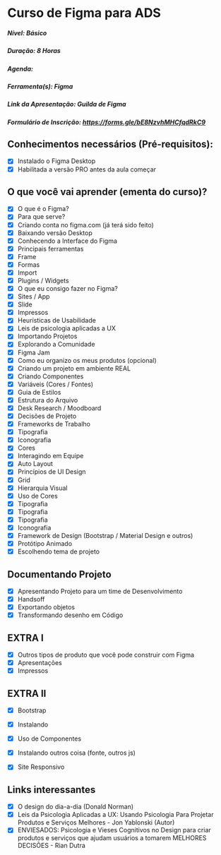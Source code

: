 # Curso de Figma para ADS
##### Nível: Básico
##### Duração: 8 Horas
##### Agenda: 
##### Ferramenta(s): Figma
##### Link da Apresentação: Guilda de Figma
##### Formulário de Inscrição: https://forms.gle/bE8NzvhMHCfqdRkC9 

## Conhecimentos necessários (Pré-requisitos):
- [x] Instalado o Figma Desktop
- [x] Habilitada a versão PRO antes da aula começar

## O que você vai aprender (ementa do curso)?
- [x] O que é o Figma?
- [x] Para que serve?
- [x] Criando conta no figma.com (já terá sido feito)
- [x] Baixando versão Desktop
- [x] Conhecendo a Interface do Figma
- [x] Principais ferramentas
- [x] Frame
- [x] Formas
- [x] Import
- [x] Plugins / Widgets
- [x] O que eu consigo fazer no Figma?
- [x] Sites / App
- [x] Slide
- [x] Impressos
- [x] Heurísticas de Usabilidade
- [x] Leis de psicologia aplicadas a UX
- [x] Importando Projetos
- [x] Explorando a Comunidade
- [x] Figma Jam
- [x] Como eu organizo os meus produtos (opcional)
- [x] Criando um projeto em ambiente REAL
- [x] Criando Componentes
- [x] Variáveis (Cores / Fontes)
- [x] Guia de Estilos
- [x] Estrutura do Arquivo
- [x] Desk Research / Moodboard
- [x] Decisões de Projeto
- [x] Frameworks de Trabalho
- [x] Tipografia
- [x] Iconografia
- [x] Cores
- [x] Interagindo em Equipe
- [x] Auto Layout
- [x] Princípios de UI Design
- [x] Grid
- [x] Hierarquia Visual
- [x] Uso de Cores
- [x] Tipografia
- [x] Tipografia
- [x] Tipografia
- [x] Iconografia
- [x] Framework de Design (Bootstrap / Material Design e outros)
- [x] Protótipo Animado
- [x] Escolhendo tema de projeto

## Documentando Projeto
- [x] Apresentando Projeto para um time de Desenvolvimento
- [x] Handsoff
- [x] Exportando objetos
- [x] Transformando desenho em Código

## EXTRA I
- [x] Outros tipos de produto que você pode construir com Figma
- [x] Apresentações
- [x] Impressos

## EXTRA II
- [x] Bootstrap
- [x] Instalando
- [x] Uso de Componentes
- [x] Instalando outros coisa (fonte, outros js)
- [x] Site Responsivo


## Links interessantes
- [x] O design do dia-a-dia (Donald Norman)
- [x] Leis da Psicologia Aplicadas a UX: Usando Psicologia Para Projetar Produtos e Serviços Melhores - Jon Yablonski (Autor)
- [x] ENVIESADOS: Psicologia e Vieses Cognitivos no Design para criar produtos e serviços que ajudam usuários a tomarem MELHORES DECISÕES - Rian Dutra
